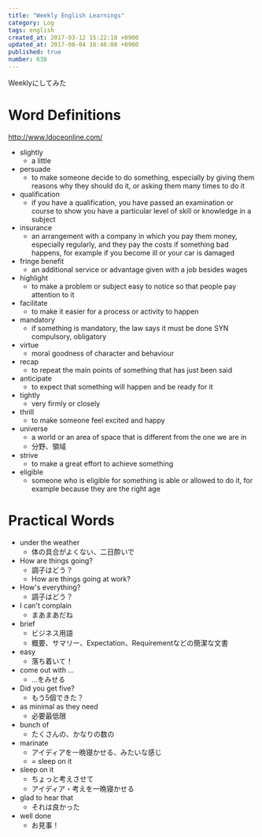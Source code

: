 ```yaml
---
title: "Weekly English Learnings"
category: Log
tags: english
created_at: 2017-03-12 15:22:18 +0900
updated_at: 2017-08-04 18:46:08 +0900
published: true
number: 638
---
```


Weeklyにしてみた

# Word Definitions
http://www.ldoceonline.com/

* slightly
    * a little
* persuade
    * to make someone decide to do something, especially by giving them reasons why they should do it, or asking them many times to do it
* qualification
    * if you have a qualification, you have passed an examination or course to show you have a particular level of skill or knowledge in a subject
* insurance
    * an arrangement with a company in which you pay them money, especially regularly, and they pay the costs if something bad happens, for example if you become ill or your car is damaged
* fringe benefit
    * an additional service or advantage given with a job besides wages
* highlight
    * to make a problem or subject easy to notice so that people pay attention to it
* facilitate
    * to make it easier for a process or activity to happen
* mandatory
    * if something is mandatory, the law says it must be done SYN  compulsory, obligatory
* virtue
    * moral goodness of character and behaviour
* recap
    * to repeat the main points of something that has just been said
* anticipate
    * to expect that something will happen and be ready for it
* tightly
    * very firmly or closely
* thrill
    * to make someone feel excited and happy
* universe
    * a world or an area of space that is different from the one we are in
    * 分野、領域
* strive
    * to make a great effort to achieve something
* eligible
    * someone who is eligible for something is able or allowed to do it, for example because they are the right age

# Practical Words
* under the weather
    * 体の具合がよくない、二日酔いで
* How are things going?
    * 調子はどう？
    * How are things going at work?
* How's everything?
    * 調子はどう？
* I can't complain
    * まあまあだね
* brief
    * ビジネス用語
    * 概要、サマリー、Expectation、Requirementなどの簡潔な文書
* easy
    * 落ち着いて！
* come out with ...
    * ...をみせる
* Did you get five?
    * もう5個できた？
* as minimal as they need
    * 必要最低限
* bunch of
    * たくさんの、かなりの数の
* marinate
    * アイディアを一晩寝かせる、みたいな感じ
    * = sleep on it
* sleep on it
    * ちょっと考えさせて
    * アイディア・考えを一晩寝かせる
* glad to hear that
    * それは良かった
* well done
    * お見事！
